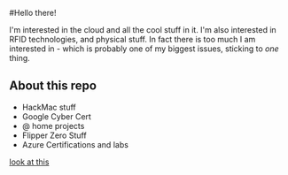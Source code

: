 #Hello there! 

I'm interested in the cloud and all the cool stuff in it. I'm also interested in RFID technologies, and physical stuff. In fact there is too much I am interested in - which is probably one of my biggest issues, sticking to *one* thing. 

## About this repo 

* HackMac stuff
* Google Cyber Cert
* @ home projects
* Flipper Zero Stuff
* Azure Certifications and labs

[look at this][fun image]


[fun image]:https://media.giphy.com/media/5v4hlDwdIKurAURmKW/giphy.gif
